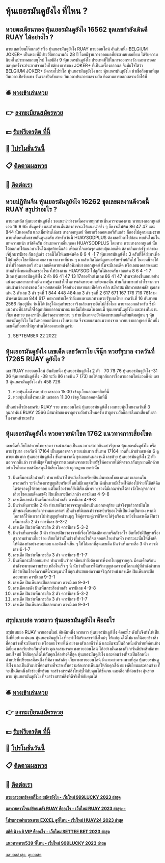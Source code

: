 # หุ้นเยอรมันดูยังไง ที่ไหน ?
## หวยตะเคียนทอง หุ้นเยอรมันดูยังไง 16562 ชุดเลขกำลังเดินดี RUAY ได้อย่างไร ?
หวยเบลเยี่ยมโจ๊กเกอร์ หรือ หุ้นเยอรมันดูยังไง RUAY หวยออนไลน์ อันดับหนึ่ง BELGIUM JOKER+ เป็นหวยที่มีประวัติยาวนานถึง 28 ปี โดยมีฐานการออกผลที่ประเทศเบลเยี่ยม ได้รับความนิยมในประเทศแถบยุโรป โดยมีถึง 9 หุ้นเยอรมันดูยังไง ประเทศที่ใช้ในการออกรางวัล และการออกผลทุกครั้งจะประกาศจากเว็บไซต์ทางการของ JOKER+ ที่เป็นเครื่องออกผล จึงมั่นใจได้ว่า BELGIUM JOKER+ มีความโปร่งใส หุ้นเยอรมันดูยังไง และ หุ้นเยอรมันดูยังไง น่าเชื่อถือมากที่สุด
วันเวลาเปิดรับแทง
วันเวลาปิดรับแทง
วันเวลาประกาศผลรางวัล
ติดตามการออกผลรางวัลได้ที่

## 🛎 [ทางเข้าเล่นหวย](https://bit.ly/3BG5bNw)
## 👉 [ลงทะเบียนสมัครหวย](https://bit.ly/3BG5bNw)
## 💵 [รับฟรีเครดิต ที่นี้](https://bit.ly/3C3mvgS)
## 👑 [โปรโมชั่นวันนี้](https://bit.ly/3C3mvgS)
## 📋 [ติดตามผลหวย](https://bit.ly/3C3mvgS)
## 📱 [ติดต่อเรา](https://bit.ly/3C3mvgS)

## หวยปฏิทินจีน หุ้นเยอรมันดูยังไง 16262 ชุดเลขผลงานดีงวดนี้ RUAY สรุปว่าอะไร ?
หวยสดพลัส หุ้นเยอรมันดูยังไง ขอแนะนำว่างวดนี้คอหวยทุกท่านนั้นควรจะลองตาม หวยบางกอกทูเดย์ งวด 16 9 65 กันดูครับ และถ้าท่านนั้นต้องการจะะให้แนะนำจริง ๆ ก็คงจะไม่พ้น 86 47 47 และ 844 นั่นเองครับ และเมื่อท่านได้เลข บางกอกทูเดย์ ที่อยากซื้อลอตเตอรี่กันแล้ว ก็ลองไปดูตามแผงขายหวยหรือคนที่มาขายกันดูนะครับ สำหรับวันนี้ HUAYSODPLUS ต้องขอตัวลาไปก่อน พบกันใหม่ในบทความหน้า สวัสดีครับ
อ่านบทความอื่นๆของ HUAYSODPLUS
โดยทาง หวยบางกอกทูเดย์ นั้นได้ออกมาให้แนวทางในโค้งสุดท้ายนี้แล้ว เพื่อเอาใจแฟนๆคนชอบลุ้นเลขเด็ด สลากกินแบ่งรัฐบาลของ เจ๊นุ๊กบารมีเฮง กันอยู่แล้ว งวดนี้ได้ให้เลขเด่นคือ 8 6 4 -1 7 หุ้นเยอรมันดูยังไง 3 ครับที่ได้ส่งมาเพื่อให้นักเสี่ยงโชคที่ติดตามผลงานจากงวดที่ผ่าน ๆ มาแล้วเกิดโชคดีถูกหวยรับทรัพย์กันไป ในงวดนี้จะได้นำไปซื้อลอตเตอรี่ ส่วน เลขเด็ดหวยหนังสือพิมพ์บางกอกทูเดย์ นั้นจะมีเลขเด็ด หรือเลขมงคลสองและสามตัวทั้งหมดเป็นเลขอะไรมาให้บ้างตาม HUAYSOD ไปดูกันได้เลยครับ
เลขเด่น 8 6 4 -1 7 3เลข หุ้นเยอรมันดูยังไง 2 ตัว 86 41 47 13 17สองตัวเน้นเลข 86 41 47
ท่านจะต้องชื่นชอบอย่างแน่นอนและหากท่านมีความรู้ความเข้าใจในการเล่นหวยมากเพียงพอนั้น ท่านก็สามารถทำกำไรจากการเล่นผ่านช่องทางของเว็บ หวยสดพลัส ได้อย่างง่ายดายเลยทีเดียว คลิก สมัครสมาชิกหวยสดพลัส
ชุดเลขเด่น 3 ตัวเลข 3 ตัว ชุดที่ 1 844 448 484เลข 3 ตัว ชุดที่ 2 617 671 167 176 716 761สามตัวเด่นเน้นเลข 844 617
คอหวยท่านใดกำลังมองหาแนวทางหวยรัฐบาลไทย งวดวันที่ 16 กันยายน 2566 กันอยู่นั้น วันนี้ได้เข้าสู่โค้งสุดท้ายของจริงแล้วเพราะอีกไม่กี่ชั่วโมง หวยจะออกแล้วครับ ซึ่งมีแนวทางที่น่าสนใจได้ถูกปล่อยออกมามากมายเต็มไปหมดในตอนนี้ หุ้นเยอรมันดูยังไง และทางทีมงาน เว็บแทงหวย ของเรานั้นเชื่อว่าคอหวยหลาย ๆ ท่านนั้นอาจจะยังต้องการเลขเด็ดเพิ่มเติมอยู่แน ๆ หุ้นเยอรมันดูยังไง ในวันหวยออกนี้ทาง เว็บหวยสด จึงจะขอเสนอแนวทางจาก หวยบางกอกทูเดย์ อีกหนึ่งเลขเด็ดที่อยากให้ทุกท่านได้ลองตามกันดูครับ
1. SEPTEMBER 22 2022

## หุ้นเยอรมันดูยังไง เลขเด็ด เลขวัดวาโย เจ๊นุ๊ก หวยรัฐบาล งวดวันที่ 17265 RUAY ดูยังไง ?
เลข RUAY หวยออนไลน์ อันดับหนึ่ง หุ้นเยอรมันดูยังไง 2 ตัว   70 78 76 หุ้นเยอรมันดูยังไง -31 36 หุ้นเยอรมันดูยังไง -38
ระวัง 86
เลขฟัน 7 (73)
ขอให้สนุกกับการซื้อหวยออนไลน์งวดนี้ค่ะ
เลข 3 หุ้นเยอรมันดูยังไง ตัว 458 726
1. หวยหุ้นฮั่งเส็งรอบบ่าย เลขออก 15.00 เข้าดูเว็บผลออกคลิกที่นี่
2. หวยหุ้นฮั่งเส็งรอบเช้า เลขออก 11.00 เข้าดูเว็บผลออกคลิกที่นี่

เป็นอย่างไรบ้างละครับ RUAY รวย หวยออนไลน์ หุ้นเยอรมันดูยังไง ผลหวยหุ้นไทยงวดวันที่ 3 กุมภาพันธ์ RUAY 2566 มีสมาชิกของเราถูกรางวัลบ้างไหมครับ ถ้าถูกรางวัลก็อย่าลืมมาเสี่ยงกับเราในงวดหน้านะครับ

## หุ้นเยอรมันดูยังไง หวยควายนำโชค 1762 แนวทางการเสี่ยงโชค
เลขเด็ดที่เว็บไซต์หวยไทยของเราจะนำเสนอเป็นแนวทางสลากกินแบ่งรัฐบาล หุ้นเยอรมันดูยังไง หรือ หวยรัฐบาล งวดวันที่ 17164 เป็นชุดเลขจาก หวยแม่นมาก ขั้นเทพ 17164 งวดที่แล้วเข้าเลขเด่น 6 ดูหวยแม่นมาก หุ้นเยอรมันดูยังไง ขั้นเทพงวดนี้ ชุดเลขเด่นผลงานดี เลขท้าย หุ้นเยอรมันดูยังไง 2 ตัว นอกจากนี้แล้ว เรายังมีชุดจับเข้าคู่ตารางเลขเด่นจากหวยไทยรัฐให้คอหวยได้พิจารณากันทุกงวดอีกด้วย อย่างไรก็ตาม ขอสนับสนุนให้เสี่ยงโชคอย่างถูกกฎหมายเท่านั้น
1. ฝันเห็นกระสือน่ากลัว ทำนายฝันว่าให้ระวังเรื่องทรัพย์สินเงินทองทั้งของตนเองและคนในครอบครัว ระวังเรื่องการสูญเสียทรัพย์โดยไม่มีเหตุจำเป็น ดังนั้นหากมีเรื่องให้ต้องใช้จ่ายก็ใช้สติคิดไตร่ตรองดูให้รอบคอบ แต่ในเรื่องร้ายก็ยังมีเรื่องดีเพร าะช่วงนี้มีเกณฑ์จะได้รางวัลใหญ่จากการเสี่ยงโชคเลขเด็ดเลขดัง ฝันเห็นกระสือน่ากลัว ควรมีเลข 4-9-8
2. เลขเด็ดเลขดัง ฝันเห็นกระสือน่ากลัว ควรมีเลข 4-9-8
3. ฝันว่าเห็นกระสือ 2 ตัว ทำนายฝันว่าอาจจะดูเหมือนฝันบอกเหตุร้าย แต่จริงๆแล้วการฝันในลักษณะนี้หมายถึงการหมดเคราะห์ เป็นช่วงที่มีเกณฑ์ว่าจะหยิบจับอะไรก็เป็นเงินเป็นทอง หากมีโอกาสก็ให้หาเวลาไปทำบุญอุทิศส่วนบุญ ให้คู่กรรมคู่เวรชีวิตจะได้รุ่งเรืองมากยิ่งขึ้นเลขเด็ด ฝันว่าเห็นกระสือ 2 ตัว ควรมีเลข 5-3-2
4. เลขเด็ด ฝันว่าเห็นกระสือ 2 ตัว ควรมีเลข 5-3-2
5. ฝันว่าเห็นกระสือ 3 ตัว ทำนายฝันว่าอาจจะมีเรื่องให้ต้องคิดมากหรือกังวลใจ อีกทั้งยังมีปัญหาเรื่องสุขภาพเข้ามาเกี่ยวข้อง เรียกได้ว่าเป็นช่วงที่ทำอะไรก็จะเจอแต่เรื่องปวดหัว เพราะฉะนั้นให้ตั้งสติให้ดีต้องทำอย่างรอบคอบ และต้องใจเย็น ๆ ให้ได้มากที่สุดเลขเด็ด ฝันว่าเห็นกระสือ 3 ตัว ควรมีเลข 6-1-7
6. เลขเด็ด ฝันว่าเห็นกระสือ 3 ตัว ควรมีเลข 6-1-7
7. ฝันเห็นกระสือลอยมาหา ทำนายฝันว่าอาจมีคนกำลังต้องการพึ่งพาใบบุญจากคุณ มีคนเดือดร้อนกำลังจะมาขอความช่วยเหลือในเร็ว ๆ นี้ นับว่าเป็นการได้สร้างบุญสงเคราะห์โลกแก่ผู้ที่กำลังลำบาก ถือว่าเป็นเรื่องดีความดีนี้จะหนุนนำให้คุณประสบแต่ความเจริญก้าวหน้าเลขเด็ด ฝันเห็นกระสือลอยมาหา ควรมีเลข 9-3-1
8. เลขเด็ด ฝันเห็นกระสือลอยมาหา ควรมีเลข 9-3-1
9. เลขเด็ดเลขดัง ฝันเห็นกระสือน่ากลัว ควรมีเลข 4-9-8
10. เลขเด็ด ฝันว่าเห็นกระสือ 2 ตัว ควรมีเลข 5-3-2
11. เลขเด็ด ฝันว่าเห็นกระสือ 3 ตัว ควรมีเลข 6-1-7
12. เลขเด็ด ฝันเห็นกระสือลอยมาหา ควรมีเลข 9-3-1

## สรุปแบบย่อ หวยลาว หุ้นเยอรมันดูยังไง คืออะไร
สรุปแบบย่อ RUAY หวยออนไลน์ อันดับหนึ่ง หวยลาว หุ้นเยอรมันดูยังไง คืออะไร ดังนั้นจึงทำให้เป็นสิ่งที่ดีอย่างแน่นอน หุ้นเยอรมันดูยังไง ที่จะทำให้สร้างสรรค์สิ่งใหม่ๆ ให้แก่คุณได้ไม่มากก็น้อยสร้างสิ่งที่ค่อนข้างที่จะเปิดกว้าง หรือตอบโจทย์ได้ อย่างลงตัวเลยก็ว่าได้ และมันจะเป็นอีกหนึ่งตัวช่วยที่ค่อนข้างดีเยี่ยม และรับประกันหรือว่า คุณจะสามารถแทงหวยออนไลน์ ได้อย่างมั่นคงลงตัวการันตีประสิทธิภาพตอบโจทย์ ให้กับคุณได้ให้กับคุณได้อย่างดีที่สุด หุ้นเยอรมันดูยังไง และค่อนข้างที่จะเป็นอีกหนึ่ง ตัวแปรที่เปรียบเสมือนสิ่ง ที่มีความสำคัญ เว็บแทงหวยออนไลน์ มีความสามารถมากที่สุด หุ้นเยอรมันดูยังไง และเป็นตัวแปรที่ค่อนข้างที่จะรองรับความต้องการเห็นผลให้กับคุณได้ อย่างดีเยี่ยมและค่อนข้าง ที่จะเป็นอีกหนึ่งตัวช่วยที่พร้อม จะสร้างสรรค์สิ่งใหม่ๆให้กับคุณได้ชัดเจน และเลือกที่ค่อนข้าง ลุ้นรวยหวย หุ้นเยอรมันดูยังไง ที่จะสร้างสรรค์สิ่งที่ดีจริงให้กับคุณได้

## 🛎 [ทางเข้าเล่นหวย](https://bit.ly/3BG5bNw)
## 👉 [ลงทะเบียนสมัครหวย](https://bit.ly/3BG5bNw)
## 💵 [รับฟรีเครดิต ที่นี้](https://bit.ly/3C3mvgS)
## 👑 [โปรโมชั่นวันนี้](https://bit.ly/3C3mvgS)
## 📋 [ติดตามผลหวย](https://bit.ly/3C3mvgS)
## 📱 [ติดต่อเรา](https://bit.ly/3C3mvgS)

#### [หวยลาวสตาร์ออกกี่โมง สมัครยังไง - เว็บใหม่ 999LUCKY 2023 ล่าสุด](https://atom.io/themes/หวยลาวสตาร์ออกกี่โมง%20สมัครยังไง%20-%20เว็บใหม่%20999lucky%202023%20ล่าสุด)
#### [ผลหวยดาวโจนส์ย้อนหลัง RUAY คืออะไร - เว็บใหม่ RUAY 2023 ล่าสุด--](https://atom.io/themes/ผลหวยดาวโจนส์ย้อนหลัง%20ruay%20คืออะไร%20-%20เว็บใหม่%20ruay%202023%20ล่าสุด--)
#### [โปรแกรมคํานวณหวย EXCEL ดูที่ไหน - เว็บใหม่ HUAY24 2023 ล่าสุด](https://atom.io/themes/โปรแกรมคํานวณหวย%20excel%20ดูที่ไหน%20-%20เว็บใหม่%20huay24%202023%20ล่าสุด)
#### [สถิติ นิ เค อิ VIP คืออะไร - เว็บใหม่ SETTEE BET 2023 ล่าสุด](https://atom.io/themes/สถิติ%20นิ%20เค%20อิ%20vip%20คืออะไร%20-%20เว็บใหม่%20settee%20bet%202023%20ล่าสุด)
#### [แนวทางหวย539 ที่ไหน - เว็บใหม่ 999LUCKY 2023 ล่าสุด](https://atom.io/themes/แนวทางหวย539%20ที่ไหน%20-%20เว็บใหม่%20999lucky%202023%20ล่าสุด)

[ผลบอลล่าสุด](https://siamsport.tv "ผลบอลล่าสุด"), [ดูบอลสด](https://siamsport.tv/ดูบอลสด "ดูบอลสด")